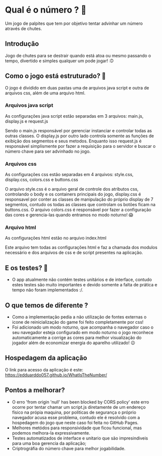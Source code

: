 # Qual é o número ? 🎰

Um jogo de palpites que tem por objetivo tentar advinhar um número através de chutes.

## Introdução

Jogo de chutes para se destrair quando está atoa ou mesmo passando o tempo, divertido e simples qualquer um pode jogar! :D  

## Como o jogo está estruturado? 🤔

O jogo é dividido em duas pastas uma de arquivos java script e outra de arquivos css, além de uma arquivo html.

### Arquivos java script

As configurações java script estão separadas em 3 arquivos: main.js, display.js e request.js

Sendo o main.js responsável por gerenciar instanciar e controlar todas as outras classes. 
O display.js por outro lado controla somente as funções de exibição dos segmentos e seus metodos.
Enquanto isso request.js é responsável simplismente por fazer a requisição para o servidor e buscar o número chave para ser advinhado no jogo. 

### Arquivos css

As configurações css estão separadas em 4 arquivos: style.css, display.css, colors.css e buttons.css

O arquivo style.css é o arquivo  geral de controle dos atributos css, controlando o body e os containers principais do jogo,
display.css é responsavel por conter as classes de manipulação do próprio display de 7 segmentos, contudo os todas as classes
que controlam os botões ficam na buttons.css. 
O arquivo colors.css é responsável por fazer a configuração das cores e gerencia-las quando entramos no modo noturno! 😱

### Arquivo html

As configurações html estão no arquivo index.html

Este arquivo tem todas as configurações html e faz a chamada dos modulos necessário e dos arquivos de css
e de script presentes na aplicação.

## E os testes? 🤔
- O app atualmente não contém testes unitários e de interface, contudo estes testes são muito importantes e devido somente a falta de prática
  e tempo não foram implementados :/.

## O que temos de diferente ?
 - Como a implementação pedia a não utilização de fontes externas o icone de reinicialização do game foi feito completamente por css!
 - Foi adicionado um modo noturno, que acompanha o navegador caso o seu navegador esteja configurado em modo noturno o jogo reconhece
    automaticamente a corrige as cores para melhor visualização do jogador além de economizar energia do aparelho utilizado! 😉

## Hospedagem da aplicação
  O link para acesso da aplicação é este: https://edduarddo057.github.io/WhatIsTheNumber/ 
 
## Pontos a melhorar?
- O erro 'from origin 'null' has been blocked by CORS policy' este erro ocorre por tentar chamar um script.js diretamente de um endereço físico na própia 
  maquina, por politicas de segurança o próprio navegador acusa esse problema, contudo ele é resolvido com a hospedagem do jogo que neste caso foi feita
  no GitHub Pages.
- Melhores metódos para responsividade que ficou funcional, mas podemos melhora-la expressivamente.
- Testes automatizados de interface e unitario que são impresindiveis para uma boa gerencia da aplicação;
- Criptrográfia do número chave para melhor jogabilidade.
